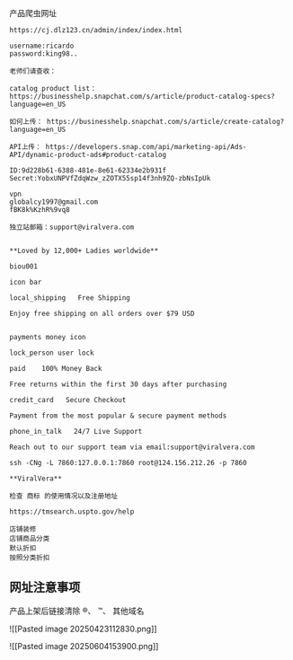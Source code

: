 
产品爬虫网址
```text
https://cj.dlz123.cn/admin/index/index.html

username:ricardo
password:king98..

```

```
老师们请查收：

catalog product list：  https://businesshelp.snapchat.com/s/article/product-catalog-specs?language=en_US

如何上传： https://businesshelp.snapchat.com/s/article/create-catalog?language=en_US

API上传： https://developers.snap.com/api/marketing-api/Ads-API/dynamic-product-ads#product-catalog
```


```text
ID:9d228b61-6388-481e-8e61-62334e2b931f
Secret:YobxUNPVfZdqWzw_zZOTX55sp14f3nh9ZQ-zbNsIpUk

```

```text
vpn 
globalcy1997@gmail.com
fBK8k%KzhR%9vq8
```

```text
独立站邮箱：support@viralvera.com


**Loved by 12,000+ Ladies worldwide**

biou001

icon bar

local_shipping   Free Shipping

Enjoy free shipping on all orders over $79 USD


payments money icon

lock_person user lock

paid    100% Money Back
		
Free returns within the first 30 days after purchasing

credit_card   Secure Checkout

Payment from the most popular & secure payment methods

phone_in_talk   24/7 Live Support

Reach out to our support team via email:support@viralvera.com

ssh -CNg -L 7860:127.0.0.1:7860 root@124.156.212.26 -p 7860

**ViralVera**
```

```text
检查 商标 的使用情况以及注册地址

https://tmsearch.uspto.gov/help

```

```text
店铺装修
店铺商品分类
默认折扣
按照分类折扣
```
## 网址注意事项

产品上架后链接清除 ®、 ™、 其他域名

![[Pasted image 20250423112830.png]]

![[Pasted image 20250604153900.png]]